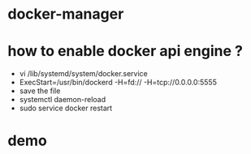 # docker-manager

# how to enable docker api engine ?

 - vi /lib/systemd/system/docker.service
 - ExecStart=/usr/bin/dockerd -H=fd:// -H=tcp://0.0.0.0:5555
 - save the file
 - systemctl daemon-reload
 - sudo service docker restart

# demo
